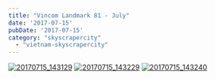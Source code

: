 ```yaml
---
title: "Vincom Landmark 81 - July"
date: '2017-07-15'
pubDate: '2017-07-15'
category: "skyscrapercity"
  - "vietnam-skyscrapercity"
---
```


[![20170715_143129](http://malparty.fr/wp-content/uploads/2017/07/20170715_143129-1024x202.jpg)](http://malparty.fr/wp-content/uploads/2017/07/20170715_143129.jpg) [![20170715_143229](http://malparty.fr/wp-content/uploads/2017/07/20170715_143229-1024x576.jpg)](http://malparty.fr/wp-content/uploads/2017/07/20170715_143229.jpg) [![20170715_143240](http://malparty.fr/wp-content/uploads/2017/07/20170715_143240-1024x576.jpg)](http://malparty.fr/wp-content/uploads/2017/07/20170715_143240.jpg)
